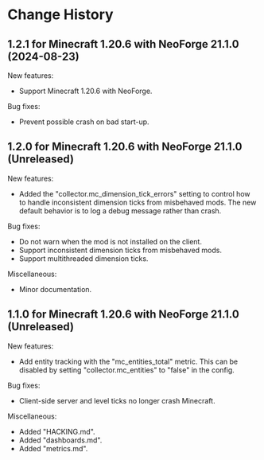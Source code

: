 Change History
==============


1.2.1 for Minecraft 1.20.6 with NeoForge 21.1.0 (2024-08-23)
------------------------------------------------------------

New features:

- Support Minecraft 1.20.6 with NeoForge.

Bug fixes:

- Prevent possible crash on bad start-up.


1.2.0 for Minecraft 1.20.6 with NeoForge 21.1.0 (Unreleased)
------------------------------------------------------------

New features:

- Added the "collector.mc_dimension_tick_errors" setting to control how to handle inconsistent dimension ticks from misbehaved mods. The new default behavior is to log a debug message rather than crash.

Bug fixes:

- Do not warn when the mod is not installed on the client.
- Support inconsistent dimension ticks from misbehaved mods.
- Support multithreaded dimension ticks.

Miscellaneous:

- Minor documentation.


1.1.0 for Minecraft 1.20.6 with NeoForge 21.1.0 (Unreleased)
------------------------------------------------------------

New features:

- Add entity tracking with the "mc_entities_total" metric. This can be disabled by setting "collector.mc_entities" to "false" in the config.

Bug fixes:

- Client-side server and level ticks no longer crash Minecraft.

Miscellaneous:

- Added "HACKING.md".
- Added "dashboards.md".
- Added "metrics.md".
